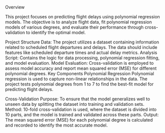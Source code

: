 Overview

This project focuses on predicting flight delays using polynomial regression models. The objective is to analyze flight data, fit polynomial regression models of various degrees, and evaluate their performance through cross-validation to identify the optimal model.

Project Structure
Data: The project utilizes a dataset containing information related to scheduled flight departures and delays. The data should include features like scheduled departure times and actual delay metrics.
Analysis Script: Contains the logic for data processing, polynomial regression fitting, and model evaluation.
Model Evaluation: Cross-validation is employed to assess model accuracy and report mean squared error (MSE) for different polynomial degrees.
Key Components
Polynomial Regression
Polynomial regression is used to capture non-linear relationships in the data. The project tests polynomial degrees from 1 to 7 to find the best-fit model for predicting flight delays.

Cross-Validation
Purpose: To ensure that the model generalizes well to unseen data by splitting the dataset into training and validation sets.
Method: 10-fold cross-validation is used, where the dataset is divided into 10 parts, and the model is trained and validated across these parts.
Output: The mean squared error (MSE) for each polynomial degree is calculated and recorded to identify the most accurate model.
